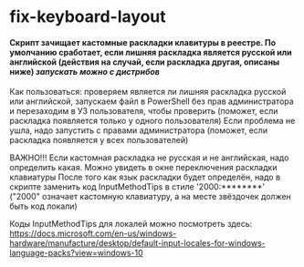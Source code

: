 # fix-keyboard-layout
#### Скрипт зачищает кастомные раскладки клавитуры в реестре. По умолчанию сработает, если лишняя раскладка является русской или английской (действия на случай, если раскладка другая, описаны ниже) *запускать можно с дистрибов*

Как пользоваться: проверяем является ли лишняя раскладка русской или английской, запускаем файл в PowerShell без прав администратора и перезаходим в УЗ пользователя, чтобы проверить (поможет, если раскладка появляется только у одного пользователя)
Если проблема не ушла, надо запустить с правами администратора (поможет, если раскладка появляется у всех пользователей)



ВАЖНО!!! Если кастомная раскладка не русская и не английская, надо определить какая. Можно увидеть в окне переключения раскладки клавиатуры
После того как язык раскладки будет определён, надо в скрипте заменить код InputMethodTips в стиле '2000:********' ("2000" означает кастомную клавиатуру, а на месте звёздочек должен быть код локали)

Коды InputMethodTips для локалей можно посмотреть здесь: https://docs.microsoft.com/en-us/windows-hardware/manufacture/desktop/default-input-locales-for-windows-language-packs?view=windows-10
